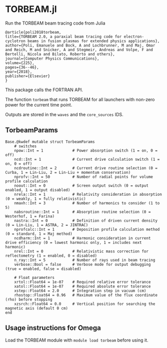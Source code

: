 # TORBEAM.jl

Run the TORBEAM beam tracing code from Julia

    @article{poli2018torbeam,
    title={TORBEAM 2.0, a paraxial beam tracing code for electron-cyclotron beams in fusion plasmas for extended physics applications},
    author={Poli, Emanuele and Bock, A and Lochbrunner, M and Maj, Omar and Reich, M and Snicker, A and Stegmeir, Andreas and Volpe, F and Bertelli, Nicola and Bilato, Roberto and others},
    journal={Computer Physics Communications},
    volume={225},
    pages={36--46},
    year={2018},
    publisher={Elsevier}
    }

This package calls the FORTRAN API.

The function `torbeam` that runs TORBEAM for all launchers with non-zero power for the current time point.

Outputs are stored in the `waves` and the `core_sources` IDS. 

## TorbeamParams

    Base.@kwdef mutable struct TorbeamParams
        # switches
        npow::Int = 1             # Power absorption switch (1 = on, 0 = off)
        ncd::Int = 1              # Current drive calculation switch (1 = on, 0 = off)
        ncdroutine::Int = 2       # Current drive routine selection (0 = Curba, 1 = Lin-Liu, 2 = Lin-Liu + momentum conservation)
        nprofv::Int = 50          # Number of radial points for volume profile calculation
        noout::Int = 0            # Screen output switch (0 = output enabled, 1 = output disabled)
        nrela::Int = 1            # Relativity consideration in absorption (0 = weakly, 1 = fully relativistic)
        nmaxh::Int = 3            # Number of harmonics to consider (1 to 5)
        nabsroutine::Int = 1      # Absorption routine selection (0 = Westerhof, 1 = Farina)
        nastra::Int = 0           # Definition of driven current density (0 = Lin-Liu, 1 = ASTRA, 2 = JINTRAC)
        nprofcalc::Int = 1        # Deposition profile calculation method (0 = standard, 1 = Maj method)
        ncdharm::Int = 1          # Harmonic consideration in current drive efficiency (0 = lowest harmonic only, 1 = includes next harmonic)
        nrel::Int = 0             # Relativistic mass correction for reflectometry (1 = enabled, 0 = disabled)
        n_ray::Int = 5            # Number of rays used in beam tracing
        verbose::Bool = false     # Verbose mode for output debugging (true = enabled, false = disabled)

        # Float parameters
        xrtol::Float64 = 1e-07    # Required relative error tolerance
        xatol::Float64 = 1e-07    # Required absolute error tolerance
        xstep::Float64 = 2.0      # Integration step in vacuum (cm)
        rhostop::Float64 = 0.96   # Maximum value of the flux coordinate (rho) before stopping
        xzsrch::Float64 = 0.0     # Vertical position for searching the magnetic axis (default 0 cm)
    end

## Usage instructions for Omega

Load the TORBEAM module with `module load torbeam` before using it.